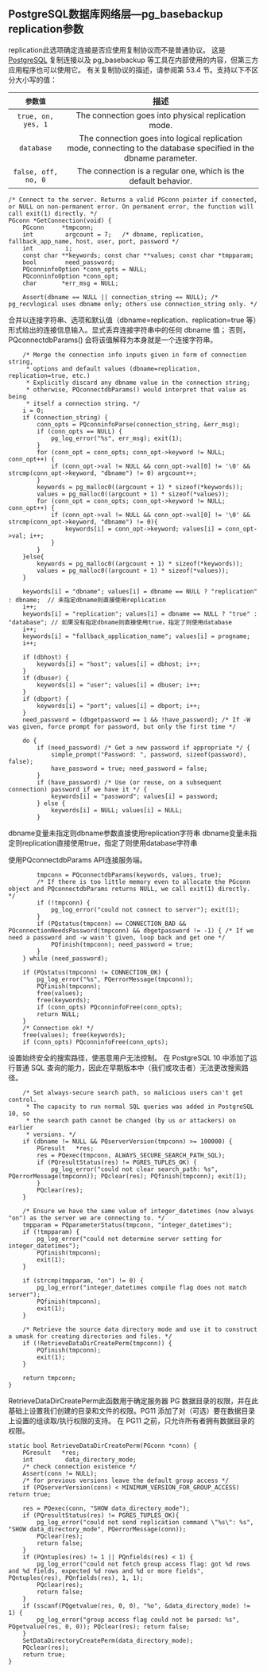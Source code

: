 ## PostgreSQL数据库网络层—pg_basebackup replication参数
replication此选项确定连接是否应使用复制协议而不是普通协议。 这是[PostgreSQL](https://so.csdn.net/so/search?q=PostgreSQL&spm=1001.2101.3001.7020) 复制连接以及 pg_basebackup 等工具在内部使用的内容，但第三方应用程序也可以使用它。 有关复制协议的描述，请参阅第 53.4 节。支持以下不区分大小写的值：

|  `参数值`   | 描述   |  
| :------------------: | :----------:    |  
| `true, on, yes, 1` |   The connection goes into physical replication mode.|  
| `database`       |    The connection goes into logical replication mode, connecting to the database specified in the dbname parameter.     |   
| `false, off, no, 0`       |    The connection is a regular one, which is the default behavior.|  


```
/* Connect to the server. Returns a valid PGconn pointer if connected, or NULL on non-permanent error. On permanent error, the function will call exit(1) directly. */
PGconn *GetConnection(void) {
	PGconn	   *tmpconn;
	int			argcount = 7;	/* dbname, replication, fallback_app_name, host, user, port, password */
	int			i;
	const char **keywords; const char **values; const char *tmpparam;
	bool		need_password;
	PQconninfoOption *conn_opts = NULL;
	PQconninfoOption *conn_opt;
	char	   *err_msg = NULL;
	
	Assert(dbname == NULL || connection_string == NULL); /* pg_recvlogical uses dbname only; others use connection_string only. */
```

合并以连接字符串、选项和默认值（dbname=replication、replication=true 等）形式给出的连接信息输入。显式丢弃连接字符串中的任何 dbname 值； 否则， PQconnectdbParams() 会将该值解释为本身就是一个连接字符串。
```
	/* Merge the connection info inputs given in form of connection string,
	 * options and default values (dbname=replication, replication=true, etc.)
	 * Explicitly discard any dbname value in the connection string;
	 * otherwise, PQconnectdbParams() would interpret that value as being
	 * itself a connection string. */
	i = 0;
	if (connection_string) {
		conn_opts = PQconninfoParse(connection_string, &err_msg);
		if (conn_opts == NULL) {
			pg_log_error("%s", err_msg); exit(1);
		}
		for (conn_opt = conn_opts; conn_opt->keyword != NULL; conn_opt++) {
			if (conn_opt->val != NULL && conn_opt->val[0] != '\0' && strcmp(conn_opt->keyword, "dbname") != 0) argcount++;
		}
		keywords = pg_malloc0((argcount + 1) * sizeof(*keywords));
		values = pg_malloc0((argcount + 1) * sizeof(*values));
		for (conn_opt = conn_opts; conn_opt->keyword != NULL; conn_opt++) {
			if (conn_opt->val != NULL && conn_opt->val[0] != '\0' && strcmp(conn_opt->keyword, "dbname") != 0){
				keywords[i] = conn_opt->keyword; values[i] = conn_opt->val; i++;
			}
		}
	}else{
		keywords = pg_malloc0((argcount + 1) * sizeof(*keywords));
		values = pg_malloc0((argcount + 1) * sizeof(*values));
	}

	keywords[i] = "dbname"; values[i] = dbname == NULL ? "replication" : dbname;  // 未指定dbname则直接使用replication
	i++;
	keywords[i] = "replication"; values[i] = dbname == NULL ? "true" : "database"; // 如果没有指定dbname则直接使用true，指定了则使用database
	i++;
	keywords[i] = "fallback_application_name"; values[i] = progname;
	i++;

	if (dbhost) {
		keywords[i] = "host"; values[i] = dbhost; i++;
	}
	if (dbuser) {
		keywords[i] = "user"; values[i] = dbuser; i++;
	}
	if (dbport) {
		keywords[i] = "port"; values[i] = dbport; i++;
	}	
	need_password = (dbgetpassword == 1 && !have_password); /* If -W was given, force prompt for password, but only the first time */

	do {		
		if (need_password) /* Get a new password if appropriate */ {
			simple_prompt("Password: ", password, sizeof(password), false);
			have_password = true; need_password = false;
		}	
		if (have_password) /* Use (or reuse, on a subsequent connection) password if we have it */ {
			keywords[i] = "password"; values[i] = password;
		} else {
			keywords[i] = NULL; values[i] = NULL;
		}
```
dbname变量未指定则dbname参数直接使用replication字符串
dbname变量未指定则replication直接使用true，指定了则使用database字符串

使用PQconnectdbParams API连接服务端。
```
		tmpconn = PQconnectdbParams(keywords, values, true);
		/* If there is too little memory even to allocate the PGconn object and PQconnectdbParams returns NULL, we call exit(1) directly. */
		if (!tmpconn) {
			pg_log_error("could not connect to server"); exit(1);
		}		
		if (PQstatus(tmpconn) == CONNECTION_BAD && PQconnectionNeedsPassword(tmpconn) && dbgetpassword != -1) { /* If we need a password and -w wasn't given, loop back and get one */
			PQfinish(tmpconn); need_password = true;
		}
	} while (need_password);

	if (PQstatus(tmpconn) != CONNECTION_OK) {
		pg_log_error("%s", PQerrorMessage(tmpconn));
		PQfinish(tmpconn);
		free(values);
		free(keywords);
		if (conn_opts) PQconninfoFree(conn_opts);
		return NULL;
	}
	/* Connection ok! */
	free(values); free(keywords);
	if (conn_opts) PQconninfoFree(conn_opts);
```

设置始终安全的搜索路径，使恶意用户无法控制。 在 PostgreSQL 10 中添加了运行普通 SQL 查询的能力，因此在早期版本中（我们或攻击者）无法更改搜索路径。
```
	/* Set always-secure search path, so malicious users can't get control.
	 * The capacity to run normal SQL queries was added in PostgreSQL 10, so
	 * the search path cannot be changed (by us or attackers) on earlier
	 * versions. */
	if (dbname != NULL && PQserverVersion(tmpconn) >= 100000) {
		PGresult   *res;
		res = PQexec(tmpconn, ALWAYS_SECURE_SEARCH_PATH_SQL);
		if (PQresultStatus(res) != PGRES_TUPLES_OK) {
			pg_log_error("could not clear search_path: %s", PQerrorMessage(tmpconn)); PQclear(res); PQfinish(tmpconn); exit(1);
		}
		PQclear(res);
	}

	/* Ensure we have the same value of integer_datetimes (now always "on") as the server we are connecting to. */
	tmpparam = PQparameterStatus(tmpconn, "integer_datetimes");
	if (!tmpparam) {
		pg_log_error("could not determine server setting for integer_datetimes");
		PQfinish(tmpconn);
		exit(1);
	}

	if (strcmp(tmpparam, "on") != 0) {
		pg_log_error("integer_datetimes compile flag does not match server");
		PQfinish(tmpconn);
		exit(1);
	}

	/* Retrieve the source data directory mode and use it to construct a umask for creating directories and files. */
	if (!RetrieveDataDirCreatePerm(tmpconn)) {
		PQfinish(tmpconn);
		exit(1);
	}

	return tmpconn;
}

```
RetrieveDataDirCreatePerm此函数用于确定服务器 PG 数据目录的权限，并在此基础上设置我们创建的目录和文件的权限。PG11 添加了对（可选）要在数据目录上设置的组读取/执行权限的支持。 在 PG11 之前，只允许所有者拥有数据目录的权限。
```
static bool RetrieveDataDirCreatePerm(PGconn *conn) {
	PGresult   *res;
	int			data_directory_mode;
	/* check connection existence */
	Assert(conn != NULL);
	/* for previous versions leave the default group access */
	if (PQserverVersion(conn) < MINIMUM_VERSION_FOR_GROUP_ACCESS) return true;

	res = PQexec(conn, "SHOW data_directory_mode");
	if (PQresultStatus(res) != PGRES_TUPLES_OK){
		pg_log_error("could not send replication command \"%s\": %s", "SHOW data_directory_mode", PQerrorMessage(conn));
		PQclear(res);
		return false;
	}
	if (PQntuples(res) != 1 || PQnfields(res) < 1) {
		pg_log_error("could not fetch group access flag: got %d rows and %d fields, expected %d rows and %d or more fields", PQntuples(res), PQnfields(res), 1, 1);
		PQclear(res);
		return false;
	}
	if (sscanf(PQgetvalue(res, 0, 0), "%o", &data_directory_mode) != 1) {
		pg_log_error("group access flag could not be parsed: %s", PQgetvalue(res, 0, 0)); PQclear(res); return false;
	}
	SetDataDirectoryCreatePerm(data_directory_mode);
	PQclear(res);
	return true;
}
```